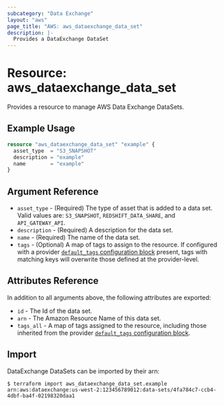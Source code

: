 ```yaml
---
subcategory: "Data Exchange"
layout: "aws"
page_title: "AWS: aws_dataexchange_data_set"
description: |-
  Provides a DataExchange DataSet
---
```


# Resource: aws_dataexchange_data_set

Provides a resource to manage AWS Data Exchange DataSets.

## Example Usage


```terraform
resource "aws_dataexchange_data_set" "example" {
  asset_type  = "S3_SNAPSHOT"
  description = "example"
  name        = "example"
}
```

## Argument Reference

* `asset_type` - (Required) The type of asset that is added to a data set. Valid values are: `S3_SNAPSHOT`, `REDSHIFT_DATA_SHARE`, and `API_GATEWAY_API`.
* `description` - (Required) A description for the data set.
* `name` - (Required) The name of the data set.
* `tags` - (Optional) A map of tags to assign to the resource. If configured with a provider [`default_tags` configuration block](https://registry.terraform.io/providers/hashicorp/aws/latest/docs#default_tags-configuration-block) present, tags with matching keys will overwrite those defined at the provider-level.

## Attributes Reference

In addition to all arguments above, the following attributes are exported:

* `id` - The Id of the data set.
* `arn` - The Amazon Resource Name of this data set.
* `tags_all` - A map of tags assigned to the resource, including those inherited from the provider [`default_tags` configuration block](https://registry.terraform.io/providers/hashicorp/aws/latest/docs#default_tags-configuration-block).


## Import

DataExchange DataSets can be imported by their arn:

```
$ terraform import aws_dataexchange_data_set.example arn:aws:dataexchange:us-west-2:123456789012:data-sets/4fa784c7-ccb4-4dbf-ba4f-02198320daa1
```
